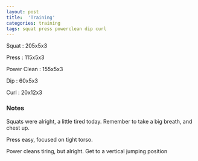```yaml
---
layout: post
title:  'Training'
categories: training
tags: squat press powerclean dip curl
---
```


Squat       :   205x5x3

Press       :   115x5x3

Power Clean :   155x5x3

Dip         :   60x5x3

Curl        :   20x12x3


### Notes

Squats were alright, a little tired today. Remember to take a big breath, and chest up.

Press easy, focused on tight torso.

Power cleans tiring, but alright. Get to a vertical jumping position
